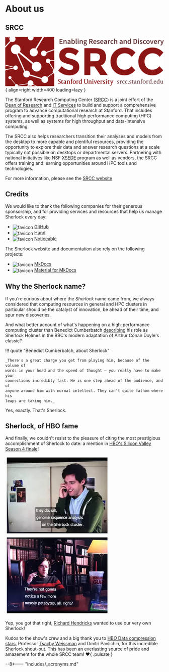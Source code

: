 # About us

## SRCC

![logo](images/srcc.png){ align=right width=400 loading=lazy }

The Stanford Research Computing Center ([SRCC][url_srcc]) is a joint effort of
the [Dean of Research][url_dor] and [IT Services][url_uit] to build and support
a comprehensive program to advance computational research at Stanford.  That
includes offering and supporting traditional high performance computing (HPC)
systems, as well as systems for high throughput and data-intensive computing.

The SRCC also helps researchers transition their analyses and models from the
desktop to more capable and plentiful resources, providing the opportunity to
explore their data and answer research questions at a scale typically not
possible on desktops or departmental servers. Partnering with national
initiatives like NSF [XSEDE][url_xsede] program as well as vendors, the SRCC
offers training and learning opportunities around HPC tools and technologies.

For more information, please see the [SRCC website][url_srcc]

[url_provost]:    //provost.stanford.edu/
[url_dor]:        //doresearch.stanford.edu/research-offices/dor-office-vice-provost-and-dean-research
[url_uit]:        //uit.stanford.edu
[url_srcc]:       //srcc.stanford.edu
[url_xsede]:      //xsede.org


## Credits

We would like to thank the following companies for their generous sponsorship,
and for providing services and resources that help us manage Sherlock every
day:

<!-- HTML styles for icons, pics and tables -->
<style>
img[alt="favicon"] {
    vertical-align: middle;
    height: 1rem;
}
img[alt="screencap"] {
    width: 320px;
    margin: 5px;
}
</style>

* ![favicon](//github.com/favicon.ico) [GitHub](//github.com)
* ![favicon](//hund.io/favicon.ico) [Hund](//hund.io)
* ![favicon](//images.noticeable.cloud/favicon.ico) [Noticeable](//noticeable.io)


The Sherlock website and documentation also rely on the following projects:

* ![favicon](//www.mkdocs.org/images/favicon.ico) [MkDocs](//mkdocs.org/)
* ![favicon](//squidfunk.github.io/mkdocs-material/assets/favicon.png) [Material for MkDocs](//squidfunk.github.io/mkdocs-material/)


## Why the Sherlock name?

If you're curious about where the *Sherlock* name came from, we always
considered that computing resources in general and HPC clusters in particular
should be the catalyst of innovation, be ahead of their time, and spur new
discoveries.

And what better account of what's happening on a high-performance computing
cluster than Benedict Cumberbatch [describing][url_quote] his role as Sherlock
Holmes in the BBC's modern adaptation of Arthur Conan Doyle's classic?

!!! quote "Benedict Cumberbatch, about Sherlock"

    _There's a great charge you get from playing him, because of the volume of
    words in your head and the speed of thought – you really have to make your
    connections incredibly fast. He is one step ahead of the audience, and of
    anyone around him with normal intellect. They can't quite fathom where his
    leaps are taking him._

Yes, exactly. That's Sherlock.


## Sherlock, of HBO fame

And finally, we couldn't resist to the pleasure of citing the most
prestigious accomplishment of Sherlock to date: a mention in [HBO's Silicon
Valley][url_sv] [Season 4 finale][url_ep38]!

![screencap](images/richard.png)
![screencap](images/bighead.png)

Yep, you got that right, [Richard Hendricks][url_richard] wanted to use our
very own Sherlock!

Kudos to the show's crew and a big thank you to [HBO Data compression
stars][url_ieee], Professor [Tsachy Weissman][url_tsachy] and Dmitri Pavlichin,
for this incredible Sherlock shout-out. This has been an everlasting source of
pride and amazement for the whole SRCC team! :heart:{ .pulsate }


[comment]: #  (link URLs -----------------------------------------------------)

[url_ep38]:     //www.hbo.com/silicon-valley/episodes/4/38-server-error
[url_sv]:       //www.hbo.com/silicon-valley
[url_richard]:  //www.hbo.com/silicon-valley/cast-and-crew/thomas-middleditch
[url_quote]:    //www.theguardian.com/tv-and-radio/2010/jul/17/benedict-cumberbatch-sherlock-holmes
[url_tsachy]:   //web.stanford.edu/~tsachy/
[url_ieee]:     //ieeexplore.ieee.org/stamp/stamp.jsp?arnumber=8449030

--8<--- "includes/_acronyms.md"
